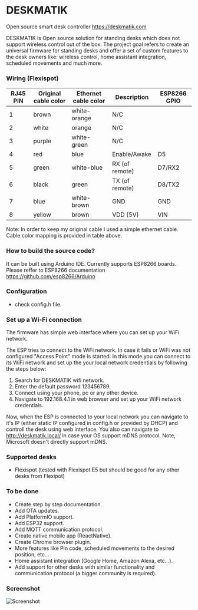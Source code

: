 # DESKMATIK
Open source smart desk controller https://deskmatik.com

DESKMATIK is Open source solution for standing desks which does not support wireless control out of the box. The project goal refers to create an universal firmware for standing desks and offer a set of custom features to the desk owners like: wireless control, home assistant integration, scheduled movements and much more.

### Wiring (Flexispot)
| RJ45 PIN | Original cable color | Ethernet cable color | Description       |ESP8266 GPIO|
|----------|----------------------|----------------------|-------------------|------------|
| 1        | brown                | white-orange         | N/C               |            |
| 2        | white                | orange               | N/C               |            |
| 3        | purple               | white-green          | N/C               |            |
| 4        | red                  | blue                 | Enable/Awake      |D5          |
| 5        | green                | white-blue           | RX (of remote)    |D7/RX2      |
| 6        | black                | green                | TX (of remote)    |D8/TX2      |
| 7        | blue                 | white-brown          | GND               |GND         |
| 8        | yellow               | brown                | VDD (5V)          |VIN         |

Note: In order to keep my original cable I used a simple ethernet cable. Cable color mapping is provided in table above.

### How to build the source code?
It can be built using Arduino IDE. Currently supports ESP8266 boards.
Please reffer to ESP8266 documentation https://github.com/esp8266/Arduino

### Configuration
 - check config.h file.

### Set up a Wi-Fi connection
The firmware has simple web interface where you can set up your WiFi network.

The ESP tries to connect to the WiFi network. In case it fails or WiFi was not configured "Access Point" mode is started. In this mode you can connect to its WiFi network and set up the your local network credentials by following the steps below:
1. Search for DESKMATIK wifi network.
2. Enter the default password 123456789.
3. Connect using your phone, pc or any other device.
4. Navigate to 192.168.4.1 in web browser and set up your WiFi network credentials.

Now, when the ESP is connected to your local network you can navigate to it's IP (either static IP configured in config.h or provided by DHCP) and controll the desk using web interface. You also can navigate to http://deskmatik.local/ in case your OS support mDNS protocol. Note, Microsoft doesn't directly support mDNS.

### Supported desks
- Flexispot (tested with Flexispot E5 but should be good for any other desks from Flexipot)

### To be done
- Create step by step documentation.
- Add OTA updates.
- Add PlatformIO support.
- Add ESP32 support.
- Add MQTT communication protocol.
- Create native mobile app (ReactNative).
- Create Chrome browser plugin.
- More features like Pin code, scheduled movements to the desired position, etc...
- Home assistant integration (Google Home, Amazon Alexa, etc...).
- Add support for other desks with similar functionality and communication protocol (a bigger community is required).

### Screenshot
![Screenshot](https://user-images.githubusercontent.com/5584814/110712239-2c047580-8201-11eb-805a-a66d8a0dd03e.jpg)


